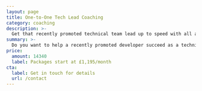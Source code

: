 ```yaml
---
layout: page
title: One-to-One Tech Lead Coaching
category: coaching
description: >-
  Get that recently promoted technical team lead up to speed with all aspects of modern web product development with monthly one-to-one coaching
summary: >-
  Do you want to help a recently promoted developer succeed as a technical team lead or engineering manager? This monthly coaching service covers all aspects of product development, working with stakeholders, agile and lean development practices and front-end technical leadership. Includes two coaching sessions a month and unlimited email and messaging access for one person. Limited to 5 spots.
price: 
  amount: 14340
  label: Packages start at £1,195/month
cta:
  label: Get in touch for details
  url: /contact
---
```

